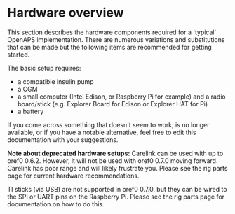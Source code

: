 # Hardware overview

This section describes the hardware components required for a 'typical' OpenAPS implementation. There are numerous variations and substitutions that can be made but the following items are recommended for getting started. 

The basic setup requires:

* a compatible insulin pump
* a CGM
* a small computer (Intel Edison, or Raspberry Pi for example) and a radio board/stick (e.g. Explorer Board for Edison or Explorer HAT for Pi)
* a battery 

If you come across something that doesn't seem to work, is no longer available, or if you have a notable alternative, feel free to edit this documentation with your suggestions.

**Note about deprecated hardware setups:** Carelink can be used with up to oref0 0.6.2. However, it will not be used with oref0 0.7.0 moving forward. Carelink has poor range and will likely frustrate you. Please see the rig parts page for current hardware recommendations.

TI sticks (via USB) are not supported in oref0 0.7.0, but they can be wired to the SPI or UART pins on the Raspberry Pi. Please see the rig parts page for documentation on how to do this.
